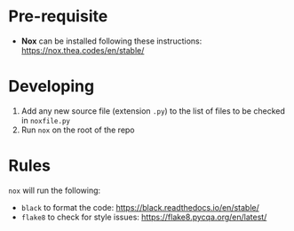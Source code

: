 # Pre-requisite

 * __Nox__ can be installed following these instructions: https://nox.thea.codes/en/stable/

# Developing

 1. Add any new source file (extension `.py`) to the list of files to be checked in `noxfile.py`
 2. Run `nox` on the root of the repo

# Rules

`nox` will run the following: 
  * `black` to format the code: https://black.readthedocs.io/en/stable/
  * `flake8` to check for style issues: https://flake8.pycqa.org/en/latest/